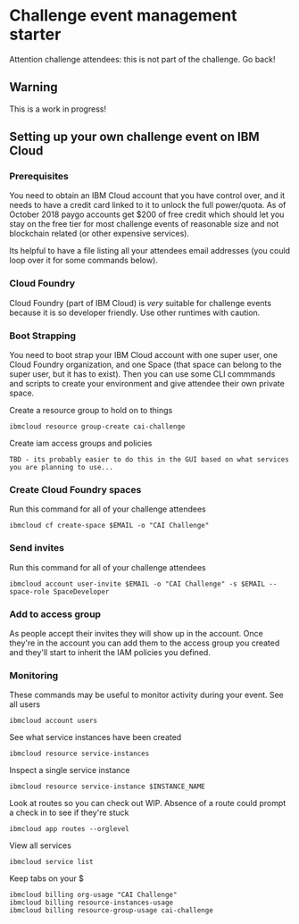# Challenge event management starter
Attention challenge attendees: this is not part of the challenge. Go back!

## Warning
This is a work in progress!
## Setting up your own challenge event on IBM Cloud
### Prerequisites
You need to obtain an IBM Cloud account that you have control over, and it needs to have a credit card linked to it to unlock the full power/quota. As of October 2018 paygo accounts get $200 of free credit which should let you stay on the free tier for most challenge events of reasonable size and not blockchain related (or other expensive services).

Its helpful to have a file listing all your attendees email addresses (you could loop over it for some commands below). 

### Cloud Foundry
Cloud Foundry (part of IBM Cloud) is *very* suitable for challenge events because it is so developer friendly. Use other runtimes with caution.

### Boot Strapping
You need to boot strap your IBM Cloud account with one super user, one Cloud Foundry organization, and one Space (that space can belong to the super user, but it has to exist). Then you can use some CLI commmands and scripts to create your environment and give attendee their own private space.


Create a resource group to hold on to things
```
ibmcloud resource group-create cai-challenge
```

Create iam access groups and policies
```
TBD - its probably easier to do this in the GUI based on what services you are planning to use...
```

### Create Cloud Foundry spaces
Run this command for all of your challenge attendees
```
ibmcloud cf create-space $EMAIL -o "CAI Challenge"
```

### Send invites
Run this command for all of your challenge attendees
```
ibmcloud account user-invite $EMAIL -o "CAI Challenge" -s $EMAIL --space-role SpaceDeveloper
```

### Add to access group
As people accept their invites they will show up in the account. Once they're in the account you can add them to the access group you created and they'll start to inherit the IAM policies you defined. 

### Monitoring
These commands may be useful to monitor activity during your event.
See all users
```
ibmcloud account users
```
See what service instances have been created
```
ibmcloud resource service-instances
```
Inspect a single service instance
```
ibmcloud resource service-instance $INSTANCE_NAME
```
Look at routes so you can check out WIP. Absence of a route could prompt a check in to see if they're stuck
```
ibmcloud app routes --orglevel
```
View all services
```
ibmcloud service list
```
Keep tabs on your $
```
ibmcloud billing org-usage "CAI Challenge"
ibmcloud billing resource-instances-usage
ibmcloud billing resource-group-usage cai-challenge
```
